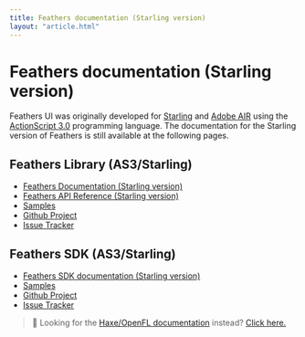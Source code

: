 ```yaml
---
title: Feathers documentation (Starling version)
layout: "article.html"
---
```


<h1>Feathers documentation (Starling version)</h1>

Feathers UI was originally developed for [Starling](https://gamua.com/starling/) and [Adobe AIR](https://www.adobe.com/products/air.html) using the [ActionScript 3.0](https://www.adobe.com/devnet/actionscript/articles/actionscript3_overview.html) programming language. The documentation for the Starling version of Feathers is still available at the following pages.

## Feathers Library (AS3/Starling)

- [Feathers Documentation (Starling version)](./getting-started.md)
- [Feathers API Reference (Starling version)](/api-reference/)
- [Samples](/samples/as3-starling/)
- [Github Project](https://github.com/feathersui/feathersui-starling)
- [Issue Tracker](https://github.com/feathersui/feathersui-starling/issues)

## Feathers SDK (AS3/Starling)

- [Feathers SDK documentation (Starling version)](./sdk/getting-started-mxml.md)
- [Samples](https://github.com/feathersui/feathersui-starling-sdk/tree/master/examples)
- [Github Project](https://github.com/feathersui/feathersui-starling-sdk)
- [Issue Tracker](https://github.com/feathersui/feathersui-starling-sdk/issues)

> 🔎 Looking for the [Haxe/OpenFL documentation](../haxe-openfl/) instead? [Click here.](../haxe-openfl/)
